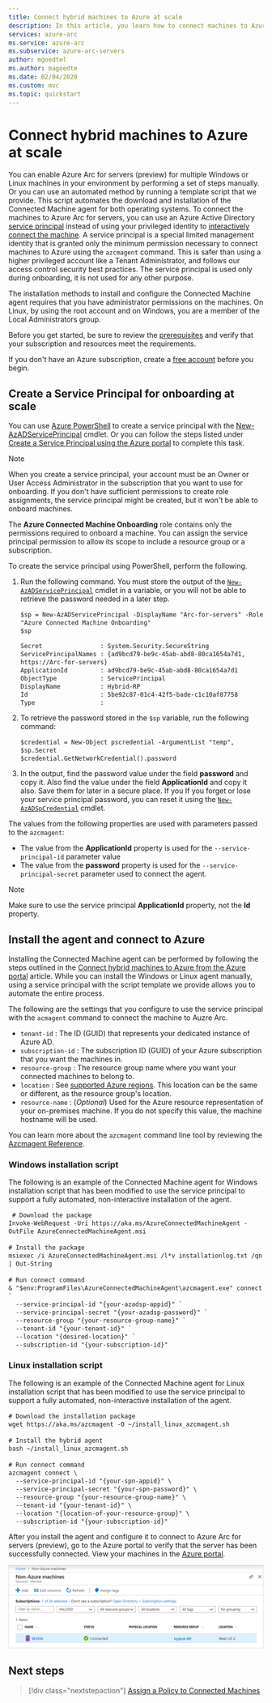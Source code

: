 ```yaml
---
title: Connect hybrid machines to Azure at scale
description: In this article, you learn how to connect machines to Azure using Azure Arc for servers (preview) using a service principal.
services: azure-arc
ms.service: azure-arc
ms.subservice: azure-arc-servers
author: mgoedtel
ms.author: magoedte
ms.date: 02/04/2020
ms.custom: mvc
ms.topic: quickstart
---
```

# Connect hybrid machines to Azure at scale

You can enable Azure Arc for servers (preview) for multiple Windows or Linux machines in your environment by performing a set of steps manually. Or you can use an automated method by running a template script that we provide. This script automates the download and installation of the Connected Machine agent for both operating systems. To connect the machines to Azure Arc for servers, you can use an Azure Active Directory [service principal](../../active-directory/develop/app-objects-and-service-principals.md) instead of using your privileged identity to [interactively connect the machine](quickstart-onboard-portal.md). A service principal is a special limited management identity that is granted only the minimum permission necessary to connect machines to Azure using the `azcmagent` command. This is safer than using a higher privileged account like a Tenant Administrator, and follows our access control security best practices. The service principal is used only during onboarding, it is not used for any other purpose.  

The installation methods to install and configure the Connected Machine agent requires that you have administrator permissions on the machines. On Linux, by using the root account and on Windows, you are a member of the Local Administrators group.

Before you get started, be sure to review the [prerequisites](overview.md#prerequisites) and verify that your subscription and resources meet the requirements.

If you don't have an Azure subscription, create a [free account](https://azure.microsoft.com/free/?WT.mc_id=A261C142F) before you begin.

## Create a Service Principal for onboarding at scale

You can use [Azure PowerShell](/powershell/azure/install-az-ps) to create a service principal with the [New-AzADServicePrincipal](/powershell/module/Az.Resources/New-AzADServicePrincipal) cmdlet. Or you can follow the steps listed under [Create a Service Principal using the Azure portal](../../active-directory/develop/howto-create-service-principal-portal.md) to complete this task.

> [!NOTE]
> When you create a service principal, your account must be an Owner or User Access Administrator in the subscription that you want to use for onboarding. If you don't have sufficient permissions to create role assignments, the service principal might be created, but it won't be able to onboard machines.
>

The **Azure Connected Machine Onboarding** role contains only the permissions required to onboard a machine. You can assign the service principal permission to allow its scope to include a resource group or a subscription. 

To create the service principal using PowerShell, perform the following.

1. Run the following command. You must store the output of the [`New-AzADServicePrincipal`](/powershell/module/az.resources/new-azadserviceprincipal) cmdlet in a variable, or you will not be able to retrieve the password needed in a later step.

    ```azurepowershell-interactive
    $sp = New-AzADServicePrincipal -DisplayName "Arc-for-servers" -Role "Azure Connected Machine Onboarding"
    $sp
    ```

    ```output
    Secret                : System.Security.SecureString
    ServicePrincipalNames : {ad9bcd79-be9c-45ab-abd8-80ca1654a7d1, https://Arc-for-servers}
    ApplicationId         : ad9bcd79-be9c-45ab-abd8-80ca1654a7d1
    ObjectType            : ServicePrincipal
    DisplayName           : Hybrid-RP
    Id                    : 5be92c87-01c4-42f5-bade-c1c10af87758
    Type                  :
    ```

2. To retrieve the password stored in the `$sp` variable, run the following command:

    ```azurepowershell-interactive
    $credential = New-Object pscredential -ArgumentList "temp", $sp.Secret
    $credential.GetNetworkCredential().password
    ```

3. In the output, find the password value under the field **password** and copy it. Also find the value under the field **ApplicationId** and copy it also. Save them for later in a secure place. If you If you forget or lose your service principal password, you can reset it using the [`New-AzADSpCredential`](/powershell/module/azurerm.resources/new-azurermadspcredential) cmdlet.

The values from the following properties are used with parameters passed to the `azcmagent`:

* The value from the **ApplicationId** property is used for the `--service-principal-id` parameter value
* The value from the **password** property is used for the  `--service-principal-secret` parameter used to connect the agent.

> [!NOTE]
> Make sure to use the service principal **ApplicationId** property, not the **Id** property.
>

## Install the agent and connect to Azure

Installing the Connected Machine agent can be performed by following the steps outlined in the [Connect hybrid machines to Azure from the Azure portal](quickstart-onboard-portal.md) article. While you can install the Windows or Linux agent manually, using a service principal with the script template we provide allows you to automate the entire process.

The following are the settings that you configure to use the service principal with the `acmagent` command to connect the machine to Auzre Arc.

* `tenant-id` : The ID (GUID) that represents your dedicated instance of Azure AD.
* `subscription-id` : The subscription ID (GUID) of your Azure subscription that you want the machines in.
* `resource-group` : The resource group name where you want your connected machines to belong to.
* `location` : See [supported Azure regions](overview.md#supported-regions). This location can be the same or different, as the resource group's location.
* `resource-name` :  (*Optional*) Used for the Azure resource representation of your on-premises machine. If you do not specify this value, the machine hostname will be used.

You can learn more about the `azcmagent` command line tool by reviewing the [Azcmagent Reference](azcmagent-reference.md).

### Windows installation script

The following is an example of the Connected Machine agent for Windows installation script that has been modified to use the service principal to support a fully automated, non-interactive installation of the agent.

```
 # Download the package
Invoke-WebRequest -Uri https://aka.ms/AzureConnectedMachineAgent -OutFile AzureConnectedMachineAgent.msi

# Install the package
msiexec /i AzureConnectedMachineAgent.msi /l*v installationlog.txt /qn | Out-String

# Run connect command
& "$env:ProgramFiles\AzureConnectedMachineAgent\azcmagent.exe" connect `
  --service-principal-id "{your-azadsp-appid}" `
  --service-principal-secret "{your-azadsp-password}" `
  --resource-group "{your-resource-group-name}" `
  --tenant-id "{your-tenant-id}" `
  --location "{desired-location}" `
  --subscription-id "{your-subscription-id}"
```

### Linux installation script

The following is an example of the Connected Machine agent for Linux installation script that has been modified to use the service principal to support a fully automated, non-interactive installation of the agent.

```
# Download the installation package
wget https://aka.ms/azcmagent -O ~/install_linux_azcmagent.sh

# Install the hybrid agent
bash ~/install_linux_azcmagent.sh

# Run connect command
azcmagent connect \
  --service-principal-id "{your-spn-appid}" \
  --service-principal-secret "{your-spn-password}" \
  --resource-group "{your-resource-group-name}" \
  --tenant-id "{your-tenant-id}" \
  --location "{location-of-your-resource-group}" \
  --subscription-id "{your-subscription-id}"
```

After you install the agent and configure it to connect to Azure Arc for servers (preview), go to the Azure portal to verify that the server has been successfully connected. View your machines in the [Azure portal](https://aka.ms/hybridmachineportal).

![A successful server connection](./media/quickstart-onboard/arc-for-servers-successful-onboard.png)

## Next steps

> [!div class="nextstepaction"]
> [Assign a Policy to Connected Machines](../../governance/policy/assign-policy-portal.md)

